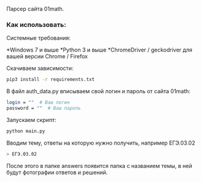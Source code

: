Парсер сайта 01math.

### Как использовать:

Системные требования:

*Windows 7 и выше
*Python 3 и выше
*ChromeDriver / geckodriver для вашей версии Chrome / Firefox

Скачиваем зависимости:
```bash
pip3 install -r requirements.txt
```
В файл auth_data.py вписываем свой логин и пароль от сайта 01math:
```bash
login = ""  # Ваш логин
password = ""  # Ваш пароль
```
Запускаем скрипт:
```bash
python main.py
```
Вводим тему, ответы на которую нужно получить, например ЕГЭ.03.02
```bash
> ЕГЭ.03.02
```
После этого в папке answers появится папка с названием темы, в ней будут фотографии ответов и решений.